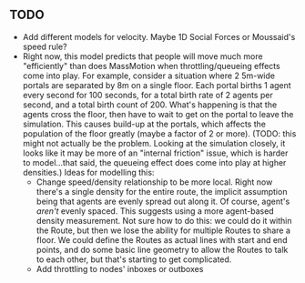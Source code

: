 ## TODO

* Add different models for velocity. Maybe 1D Social Forces or Moussaid's speed rule?
* Right now, this model predicts that people will move much more "efficiently" than does MassMotion when throttling/queueing effects come into play. For example, consider a situation where 2 5m-wide portals are separated by 8m on a single floor. Each portal births 1 agent every second for 100 seconds, for a total birth rate of 2 agents per second, and a total birth count of 200. What's happening is that the agents cross the floor, then have to wait to get on the portal to leave the simulation. This causes build-up at the portals, which affects the population of the floor greatly (maybe a factor of 2 or more). (TODO: this might not actually be the problem. Looking at the simulation closely, it looks like it may be more of an "internal friction" issue, which is harder to model...that said, the queueing effect does come into play at higher densities.) Ideas for modelling this:
    - Change speed/density relationship to be more local. Right now there's a single density for the entire route, the implicit assumption being that agents are evenly spread out along it. Of course, agent's *aren't* evenly spaced. This suggests using a more agent-based density measurement. Not sure how to do this: we could do it within the Route, but then we lose the ability for multiple Routes to share a floor. We could define the Routes as actual lines with start and end points, and do some basic line geometry to allow the Routes to talk to each other, but that's starting to get complicated.
    - Add throttling to nodes' inboxes or outboxes

